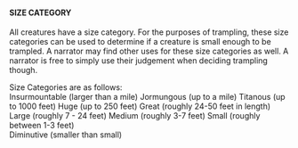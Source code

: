 #### SIZE CATEGORY
All creatures have a size category. For the purposes of trampling, these size categories can be used to determine if a creature is small enough to be trampled. A narrator may find other uses for these size categories as well. A narrator is free to simply use their judgement when deciding trampling though.

Size Categories are as follows:  
Insurmountable (larger than a mile)
Jormungous  (up to a mile)
Titanous  (up to 1000 feet)
Huge  (up to 250 feet)
Great  (roughly 24-50 feet in length)
Large  (roughly 7 - 24 feet)
Medium  (roughly 3-7 feet)
Small (roughly between 1-3 feet)  
Diminutive (smaller than small)
